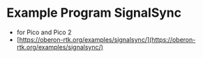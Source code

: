 # Example Program SignalSync

* for Pico and Pico 2
* [https://oberon-rtk.org/examples/signalsync/](https://oberon-rtk.org/examples/signalsync/)
